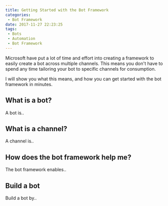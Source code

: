 ```yaml
---
title: Getting Started with the Bot Framework
categories:
 - Bot Framework
date: 2017-11-27 22:23:25
tags:
 - Bots
 - Automation
 - Bot Framework
---
```

Microsoft have put a lot of time and effort into creating a framework to easily create a bot across multiple channels. This means you don't have to spend any time tailoring your bot to specific channels for consumption. 

I will show you what this means, and how you can get started with the bot framework in minutes.
<!-- more --> 

## What is a bot?

A bot is..

## What is a channel?

A channel is..

## How does the bot framework help me?

The bot framework enables..

## Build a bot

Build a bot by..
